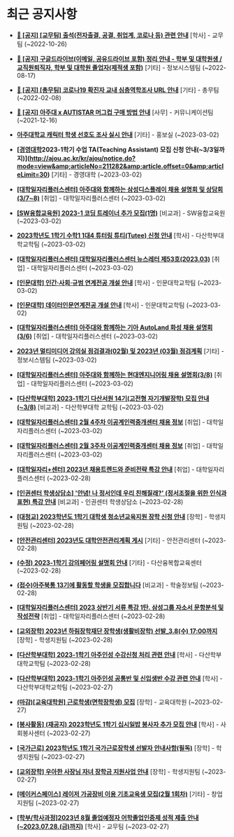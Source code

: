 # 최근 공지사항

* **[📌 [공지] [교무팀] 출석(전자출결, 공결, 취업계, 코로나 등) 관련 안내](http://ajou.ac.kr/kr/ajou/notice.do?mode=view&amp;articleNo=205552&amp;article.offset=0&amp;articleLimit=30)**
 [학사] - 교무팀 (~2022-10-26)

* **[📌 [공지] 구글드라이브(이메일, 공유드라이브 포함) 정리 안내 - 학부 및 대학원생 / 교직원퇴직자, 학부 및 대학원 졸업자(제적생 포함)](http://ajou.ac.kr/kr/ajou/notice.do?mode=view&amp;articleNo=202858&amp;article.offset=0&amp;articleLimit=30)**
 [기타] - 정보시스템팀 (~2022-08-17)

* **[📌 [공지] [총무팀] 코로나19 확진자 교내 심층역학조사 URL 안내](http://ajou.ac.kr/kr/ajou/notice.do?mode=view&amp;articleNo=180493&amp;article.offset=0&amp;articleLimit=30)**
 [기타] - 총무팀 (~2022-02-08)

* **[📌 [공지] 아주대 x AUTISTAR 머그컵 구매 방법 안내](http://ajou.ac.kr/kr/ajou/notice.do?mode=view&amp;articleNo=147976&amp;article.offset=0&amp;articleLimit=30)**
 [사무] - 커뮤니케이션팀 (~2021-12-16)

* **[아주대학교 캐릭터 학생 선호도 조사 실시 안내](http://ajou.ac.kr/kr/ajou/notice.do?mode=view&amp;articleNo=211293&amp;article.offset=0&amp;articleLimit=30)**
 [기타] - 홍보실 (~2023-03-02)

* **[[경영대학](추가모집)2023-1학기 수업 TA(Teaching Assistant) 모집 신청 안내(~3/3일까지)](http://ajou.ac.kr/kr/ajou/notice.do?mode=view&amp;articleNo=211282&amp;article.offset=0&amp;articleLimit=30)**
 [기타] - 경영대학 (~2023-03-02)

* **[[대학일자리플러스센터] 아주대와 함께하는 삼성디스플레이 채용 설명회 및 상담회 (3/7~8)](http://ajou.ac.kr/kr/ajou/notice.do?mode=view&amp;articleNo=211270&amp;article.offset=0&amp;articleLimit=30)**
 [취업] - 대학일자리플러스센터 (~2023-03-02)

* **[[SW융합교육원] 2023-1 코딩 트레이너 추가 모집(1명)](http://ajou.ac.kr/kr/ajou/notice.do?mode=view&amp;articleNo=211268&amp;article.offset=0&amp;articleLimit=30)**
 [비교과] - SW융합교육원 (~2023-03-02)

* **[2023학년도 1학기 수학1 1대4 튜터링 튜티(Tutee) 신청 안내](http://ajou.ac.kr/kr/ajou/notice.do?mode=view&amp;articleNo=211266&amp;article.offset=0&amp;articleLimit=30)**
 [학사] - 다산학부대학교학팀 (~2023-03-02)

* **[[대학일자리플러스센터] 대학일자리플러스센터 뉴스레터 제53호(2023.03)](http://ajou.ac.kr/kr/ajou/notice.do?mode=view&amp;articleNo=211265&amp;article.offset=0&amp;articleLimit=30)**
 [취업] - 대학일자리플러스센터 (~2023-03-02)

* **[[인문대학] 인간·사회·규범 연계전공 개설 안내](http://ajou.ac.kr/kr/ajou/notice.do?mode=view&amp;articleNo=211264&amp;article.offset=0&amp;articleLimit=30)**
 [학사] - 인문대학교학팀 (~2023-03-02)

* **[[인문대학] 데이터인문연계전공 개설 안내](http://ajou.ac.kr/kr/ajou/notice.do?mode=view&amp;articleNo=211263&amp;article.offset=0&amp;articleLimit=30)**
 [학사] - 인문대학교학팀 (~2023-03-02)

* **[[대학일자리플러스센터] 아주대와 함께하는 기아 AutoLand 화성 채용 설명회(3/6)](http://ajou.ac.kr/kr/ajou/notice.do?mode=view&amp;articleNo=211262&amp;article.offset=0&amp;articleLimit=30)**
 [취업] - 대학일자리플러스센터 (~2023-03-02)

* **[2023년 멀티미디어 강의실 점검결과(02월) 및 2023년 (03월) 점검계획](http://ajou.ac.kr/kr/ajou/notice.do?mode=view&amp;articleNo=211261&amp;article.offset=0&amp;articleLimit=30)**
 [기타] - 정보시스템팀 (~2023-03-02)

* **[[대학일자리플러스센터] 아주대와 함께하는 현대엔지니어링 채용 설명회(3/8)](http://ajou.ac.kr/kr/ajou/notice.do?mode=view&amp;articleNo=211260&amp;article.offset=0&amp;articleLimit=30)**
 [취업] - 대학일자리플러스센터 (~2023-03-02)

* **[[다산학부대학] 2023-1학기 다산서원 14기(고전형 자기개발장학) 모집 안내(~3/8)](http://ajou.ac.kr/kr/ajou/notice.do?mode=view&amp;articleNo=211259&amp;article.offset=0&amp;articleLimit=30)**
 [비교과] - 다산학부대학 교학팀 (~2023-03-02)

* **[[대학일자리플러스센터] 2월 4주차 이공계인력중개센터 채용 정보](http://ajou.ac.kr/kr/ajou/notice.do?mode=view&amp;articleNo=211253&amp;article.offset=0&amp;articleLimit=30)**
 [취업] - 대학일자리플러스센터 (~2023-03-02)

* **[[대학일자리플러스센터] 2월 3주차 이공계인력중개센터 채용 정보](http://ajou.ac.kr/kr/ajou/notice.do?mode=view&amp;articleNo=211251&amp;article.offset=0&amp;articleLimit=30)**
 [취업] - 대학일자리플러스센터 (~2023-03-02)

* **[[대학일자리+센터] 2023년 채용트렌드와 준비전략 특강 안내](http://ajou.ac.kr/kr/ajou/notice.do?mode=view&amp;articleNo=211237&amp;article.offset=0&amp;articleLimit=30)**
 [취업] - 대학일자리플러스센터 (~2023-02-28)

* **[[인권센터 학생상담소] &#x27;안녕! 나 정서인데 우리 친해질래?&#x27; (정서조절을 위한 인식과 표현) 특강 안내](http://ajou.ac.kr/kr/ajou/notice.do?mode=view&amp;articleNo=211227&amp;article.offset=0&amp;articleLimit=30)**
 [비교과] - 인권센터 학생상담소 (~2023-02-28)

* **[[대청교] 2023학년도 1학기 대학생 청소년교육지원 장학 신청 안내](http://ajou.ac.kr/kr/ajou/notice.do?mode=view&amp;articleNo=211220&amp;article.offset=0&amp;articleLimit=30)**
 [장학] - 학생지원팀 (~2023-02-28)

* **[[안전관리센터] 2023년도 대학안전관리계획 게시](http://ajou.ac.kr/kr/ajou/notice.do?mode=view&amp;articleNo=211219&amp;article.offset=0&amp;articleLimit=30)**
 [기타] - 안전관리센터 (~2023-02-28)

* **[(수정) 2023-1학기 강의페어링 설명회 안내](http://ajou.ac.kr/kr/ajou/notice.do?mode=view&amp;articleNo=211215&amp;article.offset=0&amp;articleLimit=30)**
 [기타] - 다산융복합교육센터 (~2023-02-28)

* **[(접수)아주북통 13기에 활동할 학생을 모집합니다](http://ajou.ac.kr/kr/ajou/notice.do?mode=view&amp;articleNo=211213&amp;article.offset=0&amp;articleLimit=30)**
 [비교과] - 학술정보팀 (~2023-02-28)

* **[[대학일자리플러스센터] 2023 상반기 서류 특강 1탄. 삼성그룹 자소서 문항분석 및 작성전략](http://ajou.ac.kr/kr/ajou/notice.do?mode=view&amp;articleNo=211208&amp;article.offset=0&amp;articleLimit=30)**
 [취업] - 대학일자리플러스센터 (~2023-02-28)

* **[[교외장학] 2023년 하림장학재단 장학생(생활비장학) 선발_3.8(수) 17:00까지](http://ajou.ac.kr/kr/ajou/notice.do?mode=view&amp;articleNo=211205&amp;article.offset=0&amp;articleLimit=30)**
 [장학] - 학생지원팀 (~2023-02-28)

* **[[다산학부대학] 2023-1학기 아주인성 수강신청 처리 관련 안내](http://ajou.ac.kr/kr/ajou/notice.do?mode=view&amp;articleNo=211200&amp;article.offset=0&amp;articleLimit=30)**
 [학사] - 다산학부대학교학팀 (~2023-02-28)

* **[[다산학부대학] 2023-1학기 아주인성 공통반 및 신입생반 수강 관련 안내](http://ajou.ac.kr/kr/ajou/notice.do?mode=view&amp;articleNo=211177&amp;article.offset=0&amp;articleLimit=30)**
 [학사] - 다산학부대학교학팀 (~2023-02-27)

* **[(마감)[교육대학원] 근로학생(면학장학생) 모집](http://ajou.ac.kr/kr/ajou/notice.do?mode=view&amp;articleNo=211161&amp;article.offset=0&amp;articleLimit=30)**
 [장학] - 교육대학원 (~2023-02-27)

* **[[봉사활동] (재공지) 2023학년도 1학기 십시일밥 봉사자 추가 모집 안내](http://ajou.ac.kr/kr/ajou/notice.do?mode=view&amp;articleNo=211159&amp;article.offset=0&amp;articleLimit=30)**
 [학사] - 사회봉사센터 (~2023-02-27)

* **[[국가근로] 2023학년도 1학기 국가근로장학생 선발자 안내사항(필독)](http://ajou.ac.kr/kr/ajou/notice.do?mode=view&amp;articleNo=211158&amp;article.offset=0&amp;articleLimit=30)**
 [장학] - 학생지원팀 (~2023-02-27)

* **[[교외장학] 우아한 사장님 자녀 장학금 지원사업 안내](http://ajou.ac.kr/kr/ajou/notice.do?mode=view&amp;articleNo=211153&amp;article.offset=0&amp;articleLimit=30)**
 [장학] - 학생지원팀 (~2023-02-27)

* **[[메이커스페이스] 레이저 가공장비 이용 기초교육생 모집(2월 1회차)](http://ajou.ac.kr/kr/ajou/notice.do?mode=view&amp;articleNo=211152&amp;article.offset=0&amp;articleLimit=30)**
 [기타] - 창업지원팀 (~2023-02-27)

* **[[학부/학사과정]2023년 8월 졸업예정자 어학졸업인증제 성적 제출 안내(~2023.07.28.(금)까지)](http://ajou.ac.kr/kr/ajou/notice.do?mode=view&amp;articleNo=211149&amp;article.offset=0&amp;articleLimit=30)**
 [학사] - 교무팀 (~2023-02-27)
